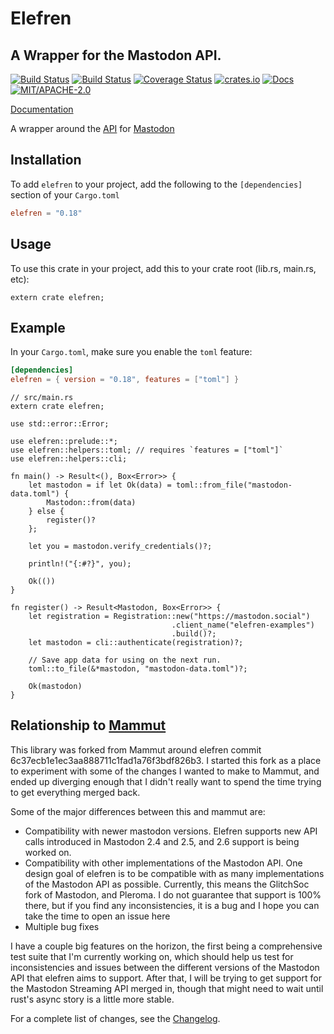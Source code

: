 # Elefren

## A Wrapper for the Mastodon API.

[![Build Status](https://travis-ci.org/pwoolcoc/elefren.svg?branch=master)](https://travis-ci.org/pwoolcoc/elefren)
[![Build Status](https://ci.appveyor.com/api/projects/status/qeigk3nmmps52wxv?svg=true)](https://ci.appveyor.com/project/pwoolcoc/elefren)
[![Coverage Status](https://coveralls.io/repos/github/pwoolcoc/elefren/badge.svg?branch=master&service=github)](https://coveralls.io/github/pwoolcoc/elefren?branch=master)
[![crates.io](https://img.shields.io/crates/v/elefren.svg)](https://crates.io/crates/elefren)
[![Docs](https://docs.rs/elefren/badge.svg)](https://docs.rs/elefren)
[![MIT/APACHE-2.0](https://img.shields.io/crates/l/elefren.svg)](https://crates.io/crates/elefren)

[Documentation](https://docs.rs/elefren/)

A wrapper around the [API](https://github.com/tootsuite/documentation/blob/master/docs/Using-the-API/API.md#tag) for [Mastodon](https://mastodon.social/)

## Installation

To add `elefren` to your project, add the following to the
`[dependencies]` section of your `Cargo.toml`

```toml
elefren = "0.18"
```

## Usage

To use this crate in your project, add this to your crate root (lib.rs, main.rs, etc):

```rust,ignore
extern crate elefren;
```

## Example

In your `Cargo.toml`, make sure you enable the `toml` feature:

```toml
[dependencies]
elefren = { version = "0.18", features = ["toml"] }
```

```rust,no_run
// src/main.rs
extern crate elefren;

use std::error::Error;

use elefren::prelude::*;
use elefren::helpers::toml; // requires `features = ["toml"]`
use elefren::helpers::cli;

fn main() -> Result<(), Box<Error>> {
    let mastodon = if let Ok(data) = toml::from_file("mastodon-data.toml") {
        Mastodon::from(data)
    } else {
        register()?
    };

    let you = mastodon.verify_credentials()?;

    println!("{:#?}", you);

    Ok(())
}

fn register() -> Result<Mastodon, Box<Error>> {
    let registration = Registration::new("https://mastodon.social")
                                    .client_name("elefren-examples")
                                    .build()?;
    let mastodon = cli::authenticate(registration)?;

    // Save app data for using on the next run.
    toml::to_file(&*mastodon, "mastodon-data.toml")?;

    Ok(mastodon)
}
```

## Relationship to [Mammut](https://github.com/Aaronepower/mammut)

This library was forked from Mammut around elefren commit
6c37ecb1e1ec3aa888711c1fad1a76f3bdf826b3.  I started this fork as a
place to experiment with some of the changes I wanted to make to Mammut,
and ended up diverging enough that I didn't really want to spend the time
trying to get everything merged back.

Some of the major differences between this and mammut are:

* Compatibility with newer mastodon versions. Elefren supports new API
  calls introduced in Mastodon 2.4 and 2.5, and 2.6 support is being
  worked on.
* Compatibility with other implementations of the Mastodon API. One
  design goal of elefren is to be compatible with as many
  implementations of the Mastodon API as possible. Currently, this means
  the GlitchSoc fork of Mastodon, and Pleroma. I do not guarantee that
  support is 100% there, but if you find any inconsistencies, it is a
  bug and I hope you can take the time to open an issue here
* Multiple bug fixes

I have a couple big features on the horizon, the first being a
comprehensive test suite that I'm currently working on, which should
help us test for inconsistencies and issues between the different
versions of the Mastodon API that elefren aims to support. After that, I
will be trying to get support for the Mastodon Streaming API merged in,
though that might need to wait until rust's async story is a little more
stable.

For a complete list of changes, see the
[Changelog](https://github.com/pwoolcoc/elefren/blob/master/CHANGELOG.md).
